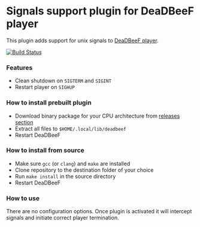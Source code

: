 # Signals support plugin for DeaDBeeF player
This plugin adds support for unix signals to [DeaDBeeF player](https://deadbeef.sourceforge.io/).

[![Build Status](https://github.com/hyperblast/ddb_signals/actions/workflows/build.yml/badge.svg)](https://github.com/hyperblast/ddb_signals/actions/workflows/build.yml)

### Features
- Clean shutdown on `SIGTERM` and `SIGINT`
- Restart player on `SIGHUP`

### How to install prebuilt plugin
- Download binary package for your CPU architecture from [releases section](../../releases)
- Extract all files to `$HOME/.local/lib/deadbeef`
- Restart DeaDBeeF

### How to install from source
- Make sure `gcc` (or `clang`) and `make` are installed
- Clone repository to the destination folder of your choice
- Run `make install` in the source directory
- Restart DeaDBeeF

### How to use
There are no configuration options. Once plugin is activated it will intercept signals and initiate correct player termination.
